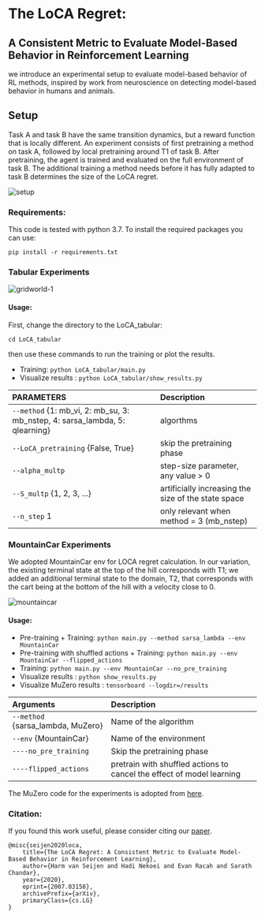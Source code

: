 # The LoCA Regret: 

## A Consistent Metric to Evaluate Model-Based Behavior in Reinforcement Learning

we introduce an experimental setup to evaluate model-based behavior of RL methods, 
inspired by work from neuroscience on detecting model-based behavior in humans and animals.

## Setup

Task A and task B have the same transition dynamics, but a 
reward function that is locally different. An experiment consists of first pretraining a method on task A, 
followed by local pretraining around T1 of task B. After pretraining, the agent is trained and evaluated on the full 
environment of task B. The additional training a method needs before it has fully adapted to task B determines the size
 of the LoCA regret.
 
![setup](https://user-images.githubusercontent.com/43013139/85905543-a7d8a200-b7d9-11ea-96d5-15f4ef93a076.png)

 
### Requirements:
This code is tested with python 3.7. To install the required packages you can use:

```
pip install -r requirements.txt
```

### Tabular Experiments

![gridworld-1](https://user-images.githubusercontent.com/43013139/86503857-345a0600-bd80-11ea-8ce5-7bebc5afb6d8.png)

#### Usage:
First, change the directory to the LoCA_tabular:
```
cd LoCA_tabular
```
then use these commands to run the training or plot the results.
* Training: ```python LoCA_tabular/main.py ```
* Visualize results : ```python LoCA_tabular/show_results.py```


|PARAMETERS | Description|
|:-------------|:-------------|
| `--method` {1: mb_vi, 2: mb_su, 3: mb_nstep, 4: sarsa_lambda, 5: qlearning}                      |algorthms|
| `--LoCA_pretraining` {False, True}           |skip the pretraining phase|
| `--alpha_multp`          |step-size parameter, any value > 0|
| `--S_multp`      {1, 2, 3, ...}    |artificially increasing the size of the state space|
| `--n_step`      1   |only relevant when method =  3 (mb_nstep)|



### MountainCar Experiments
We adopted MountainCar env for LOCA regret calculation. In our variation, the existing terminal state at the top of the 
hill corresponds with T1; we added an additional terminal state to the domain, T2, that corresponds with the cart being 
at the bottom of the hill with a velocity close to 0.


![mountaincar](https://user-images.githubusercontent.com/43013139/85905575-c048bc80-b7d9-11ea-9077-323173ae69e3.png)

#### Usage:
* Pre-training + Training: ```python main.py --method sarsa_lambda --env MountainCar ```
* Pre-training with shuffled actions + Training: ```python main.py --env MountainCar --flipped_actions```
* Training: ```python main.py --env MountainCar --no_pre_training ```
* Visualize results : ```python show_results.py```
* Visualize MuZero results : ```tensorboard --logdir=/results```

|Arguments | Description|
|:-------------|:-------------|
| `--method` {sarsa_lambda, MuZero}                      |Name of the algorithm|
| `--env`    {MountainCar}                      |Name of the environment|
| `----no_pre_training`            |Skip the pretraining phase|
| `----flipped_actions`          |pretrain with shuffled actions to cancel the effect of model learning|

The MuZero code for the experiments is adopted from [here](https://github.com/koulanurag/muzero-pytorch).
 ### Citation:

If you found this work useful, please consider citing our [paper](https://arxiv.org/abs/2007.03158).
```
@misc{seijen2020loca,
    title={The LoCA Regret: A Consistent Metric to Evaluate Model-Based Behavior in Reinforcement Learning},
    author={Harm van Seijen and Hadi Nekoei and Evan Racah and Sarath Chandar},
    year={2020},
    eprint={2007.03158},
    archivePrefix={arXiv},
    primaryClass={cs.LG}
}
```
<br/>

